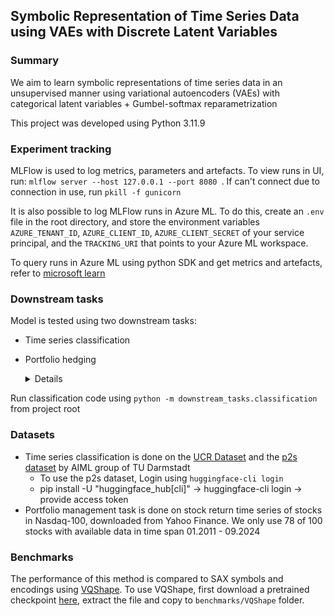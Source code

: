 ## Symbolic Representation of Time Series Data using VAEs with Discrete Latent Variables

### Summary
We aim to learn symbolic representations of time series data in an unsupervised manner using 
variational autoencoders (VAEs) with categorical latent variables + Gumbel-softmax reparametrization

This project was developed using Python 3.11.9

### Experiment tracking
MLFlow is used to log metrics, parameters and artefacts. To view runs in UI, run: ```mlflow server --host 127.0.0.1 --port 8080 ```.
If can't connect due to connection in use, run ```pkill -f gunicorn```

It is also possible to log MLFlow runs in Azure ML. To do this, create an ```.env``` file in the root directory, and store
the environment variables ```AZURE_TENANT_ID```, ```AZURE_CLIENT_ID```, ```AZURE_CLIENT_SECRET``` of your service principal, and 
the ```TRACKING_URI``` that points to your Azure ML workspace.

To query runs in Azure ML using python SDK and get metrics and artefacts, 
refer to [microsoft learn](https://learn.microsoft.com/en-us/azure/machine-learning/how-to-track-experiments-mlflow?view=azureml-api-2&source=recommendations)

### Downstream tasks
Model is tested using two downstream tasks:

- Time series classification
- Portfolio hedging
    <details>
    
    Downstream task as described in 'Stock Embeddings: Representation Learning for Financial Time Series' and
    'Contrastive Learning of Asset Embeddings from Financial Time Series'
    
    To reduce investment risk, portfolio managers use diversification and hedging, measuring effectiveness in terms of
    volatility reduction. As a result, identifying dissimilar stocks that behave oppositely to similar ones is essential
    for traders to hedge their target stocks and limit overall risk.
    
    Typically, hedging involves negatively correlated assets and various correlation metrics. We propose an alternative:
    using generated embeddings to find maximally dissimilar stocks and inform hedging strategies. We evaluate a scenario
    where an investor holds a position in a stock (query stock) and seeks a single stock (hedge stock) to reduce risk,
    measured as volatility, as much as possible.
    
    We test a hedging approach by using two-asset long portfolio, consisting of an anchor asset, and the other asset having
    the lowest similarity in the latent space, measured using hamming distance. Embeddings will be computed using train
    horizon, and portfolio simulated on out-of-sample horizon.
    
    Benchmark: pearson correlation of returns
    
    </details>

Run classification code using ```python -m downstream_tasks.classification``` from project root

### Datasets
- Time series classification is done on the [UCR Dataset](https://www.cs.ucr.edu/%7Eeamonn/time_series_data_2018/) and the [p2s dataset](https://huggingface.co/datasets/AIML-TUDA/P2S) by AIML group of TU Darmstadt
  - To use the p2s dataset, Login using `huggingface-cli login` 
  - pip install -U "huggingface_hub[cli]" -> huggingface-cli login -> provide access token
- Portfolio management task is done on stock return time series of stocks in Nasdaq-100, downloaded from Yahoo Finance. 
We only use 78 of 100 stocks with available data in time span 01.2011 - 09.2024

### Benchmarks
The performance of this method is compared to SAX symbols and encodings using [VQShape](https://arxiv.org/pdf/2411.01006).
To use VQShape, first download a pretrained checkpoint [here](https://github.com/YunshiWen/VQShape/releases/tag/v0.1.0-cls),
extract the file and copy to `benchmarks/VQShape` folder.